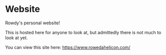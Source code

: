 # Website
Rowdy's personal website!

This is hosted here for anyone to look at, but admittedly there is not much to look at yet.

You can view this site here: https://www.rowedahelicon.com/
